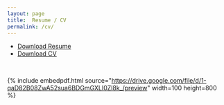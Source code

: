 ```yaml
---
layout: page
title:  Resume / CV
permalink: /cv/
---
```



<!-- - CV [PDF version](/images/cv_sdaza.pdf).
- Resume [PDF version](/images/resume_sdaza.pdf). -->

<!-- The PDF should be embedded underneath -- uses Google Docs for embedding and works if the PDF is on dropbox. Works sporadically if PDF is elsewhere too. -->


- [Download Resume ](/images/sdaza_resume.pdf)
- [Download CV](/images/cv_sdaza.pdf)


<br>

{% include embedpdf.html source="https://drive.google.com/file/d/1-qaD82B08ZwA52sua6BDGmGXLI0Zl8k_/preview" width=100 height=800 %}
<!--
# CV
{% include embedpdf.html source="https://drive.google.com/file/d/0B6u4soyh9OhMel9FOEVNbTRFMlU/preview" width=100 height=800 %} -->
